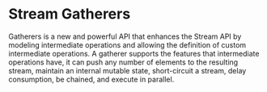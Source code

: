 # Stream Gatherers

Gatherers is a new and powerful API that enhances the Stream API by modeling intermediate operations and allowing the definition of custom intermediate operations. A gatherer supports the features that intermediate operations have, it can push any number of elements to the resulting stream, maintain an internal mutable state, short-circuit a stream, delay consumption, be chained, and execute in parallel.

